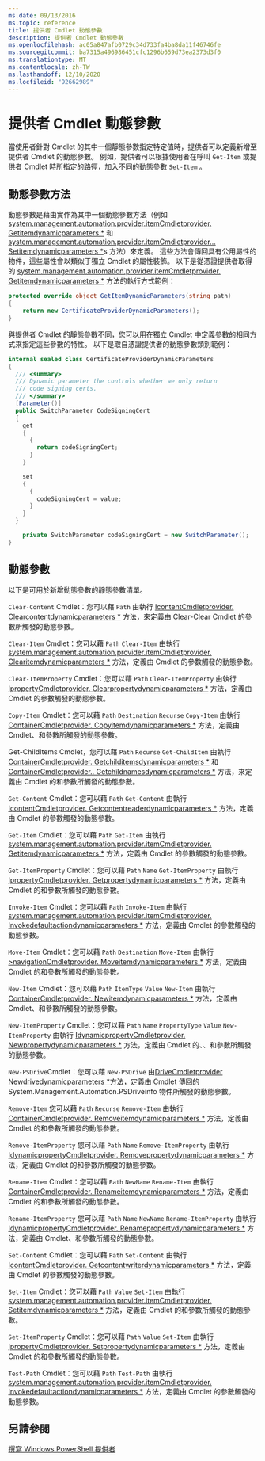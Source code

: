```yaml
---
ms.date: 09/13/2016
ms.topic: reference
title: 提供者 Cmdlet 動態參數
description: 提供者 Cmdlet 動態參數
ms.openlocfilehash: ac05a847afb0729c34d733fa4ba8da11f46746fe
ms.sourcegitcommit: ba7315a496986451cfc1296b659d73ea2373d3f0
ms.translationtype: MT
ms.contentlocale: zh-TW
ms.lasthandoff: 12/10/2020
ms.locfileid: "92662989"
---
```

# <a name="provider-cmdlet-dynamic-parameters"></a>提供者 Cmdlet 動態參數

當使用者針對 Cmdlet 的其中一個靜態參數指定特定值時，提供者可以定義新增至提供者 Cmdlet 的動態參數。 例如，提供者可以根據使用者在呼叫 `Get-Item` 或提供者 Cmdlet 時所指定的路徑，加入不同的動態參數 `Set-Item` 。

## <a name="dynamic-parameter-methods"></a>動態參數方法

動態參數是藉由實作為其中一個動態參數方法（例如 [system.management.automation.provider.itemCmdletprovider. Getitemdynamicparameters *](/dotnet/api/System.Management.Automation.Provider.ItemCmdletProvider.GetItemDynamicParameters) 和 [system.management.automation.provider.itemCmdletprovider... Setitemdynamicparameters *](/dotnet/api/System.Management.Automation.Provider.ItemCmdletProvider.SetItemDynamicParameters)s 方法）來定義。 這些方法會傳回具有公用屬性的物件，這些屬性會以類似于獨立 Cmdlet 的屬性裝飾。 以下是從憑證提供者取得的 [system.management.automation.provider.itemCmdletprovider. Getitemdynamicparameters *](/dotnet/api/System.Management.Automation.Provider.ItemCmdletProvider.GetItemDynamicParameters) 方法的執行方式範例：

```csharp
protected override object GetItemDynamicParameters(string path)
{
    return new CertificateProviderDynamicParameters();
}
```

與提供者 Cmdlet 的靜態參數不同，您可以用在獨立 Cmdlet 中定義參數的相同方式來指定這些參數的特性。 以下是取自憑證提供者的動態參數類別範例：

```csharp
internal sealed class CertificateProviderDynamicParameters
{
  /// <summary>
  /// Dynamic parameter the controls whether we only return
  /// code signing certs.
  /// </summary>
  [Parameter()]
  public SwitchParameter CodeSigningCert
  {
    get
    {
      {
        return codeSigningCert;
      }
    }

    set
    {
      {
        codeSigningCert = value;
      }
    }
  }

    private SwitchParameter codeSigningCert = new SwitchParameter();
}
```

## <a name="dynamic-parameters"></a>動態參數

以下是可用於新增動態參數的靜態參數清單。

`Clear-Content` Cmdlet：您可以藉 `Path` 由執行 [IcontentCmdletprovider. Clearcontentdynamicparameters *](/dotnet/api/System.Management.Automation.Provider.IContentCmdletProvider.ClearContentDynamicParameters) 方法，來定義由 Clear-Clear Cmdlet 的參數所觸發的動態參數。

`Clear-Item` Cmdlet：您可以藉 `Path` `Clear-Item` 由執行 [system.management.automation.provider.itemCmdletprovider. Clearitemdynamicparameters *](/dotnet/api/System.Management.Automation.Provider.ItemCmdletProvider.ClearItemDynamicParameters) 方法，定義由 Cmdlet 的參數觸發的動態參數。

`Clear-ItemProperty` Cmdlet：您可以藉 `Path` `Clear-ItemProperty` 由執行 [IpropertyCmdletprovider. Clearpropertydynamicparameters *](/dotnet/api/System.Management.Automation.Provider.IPropertyCmdletProvider.ClearPropertyDynamicParameters) 方法，定義由 Cmdlet 的參數觸發的動態參數。

`Copy-Item` Cmdlet：您可以藉 `Path` `Destination` `Recurse` `Copy-Item` 由執行 [ContainerCmdletprovider. Copyitemdynamicparameters *](/dotnet/api/System.Management.Automation.Provider.ContainerCmdletProvider.CopyItemDynamicParameters) 方法，定義由 Cmdlet、和參數所觸發的動態參數。

Get-ChildItems Cmdlet，您可以藉 `Path` `Recurse` `Get-ChildItem` 由執行 [ContainerCmdletprovider. Getchilditemsdynamicparameters *](/dotnet/api/System.Management.Automation.Provider.ContainerCmdletProvider.GetChildItemsDynamicParameters) 和 [ContainerCmdletprovider.. Getchildnamesdynamicparameters *](/dotnet/api/System.Management.Automation.Provider.ContainerCmdletProvider.GetChildNamesDynamicParameters) 方法，來定義由 Cmdlet 的和參數所觸發的動態參數。

`Get-Content` Cmdlet：您可以藉 `Path` `Get-Content` 由執行 [IcontentCmdletprovider. Getcontentreaderdynamicparameters *](/dotnet/api/System.Management.Automation.Provider.IContentCmdletProvider.GetContentReaderDynamicParameters) 方法，定義由 Cmdlet 的參數觸發的動態參數。

`Get-Item` Cmdlet：您可以藉 `Path` `Get-Item` 由執行 [system.management.automation.provider.itemCmdletprovider. Getitemdynamicparameters *](/dotnet/api/System.Management.Automation.Provider.ItemCmdletProvider.GetItemDynamicParameters) 方法，定義由 Cmdlet 的參數觸發的動態參數。

`Get-ItemProperty` Cmdlet：您可以藉 `Path` `Name` `Get-ItemProperty` 由執行 [IpropertyCmdletprovider. Getpropertydynamicparameters *](/dotnet/api/System.Management.Automation.Provider.IPropertyCmdletProvider.GetPropertyDynamicParameters) 方法，定義由 Cmdlet 的和參數所觸發的動態參數。

`Invoke-Item` Cmdlet：您可以藉 `Path` `Invoke-Item` 由執行 [system.management.automation.provider.itemCmdletprovider. Invokedefaultactiondynamicparameters *](/dotnet/api/System.Management.Automation.Provider.ItemCmdletProvider.InvokeDefaultActionDynamicParameters) 方法，定義由 Cmdlet 的參數觸發的動態參數。

`Move-Item` Cmdlet：您可以藉 `Path` `Destination` `Move-Item` 由執行 [>navigationCmdletprovider. Moveitemdynamicparameters *](/dotnet/api/System.Management.Automation.Provider.NavigationCmdletProvider.MoveItemDynamicParameters) 方法，定義由 Cmdlet 的和參數所觸發的動態參數。

`New-Item` Cmdlet：您可以藉 `Path` `ItemType` `Value` `New-Item` 由執行 [ContainerCmdletprovider. Newitemdynamicparameters *](/dotnet/api/System.Management.Automation.Provider.ContainerCmdletProvider.NewItemDynamicParameters) 方法，定義由 Cmdlet、和參數所觸發的動態參數。

`New-ItemProperty` Cmdlet：您可以藉 `Path` `Name` `PropertyType` `Value` `New-ItemProperty` 由執行 [IdynamicpropertyCmdletprovider. Newpropertydynamicparameters *](/dotnet/api/System.Management.Automation.Provider.IDynamicPropertyCmdletProvider.NewPropertyDynamicParameters) 方法，定義由 Cmdlet 的、、和參數所觸發的動態參數。

`New-PSDrive`Cmdlet：您可以藉[](/dotnet/api/System.Management.Automation.PSDriveInfo) `New-PSDrive` 由[DriveCmdletprovider Newdrivedynamicparameters *](/dotnet/api/System.Management.Automation.Provider.DriveCmdletProvider.NewDriveDynamicParameters)方法，定義由 Cmdlet 傳回的System.Management.Automation.PSDriveinfo 物件所觸發的動態參數。

`Remove-Item` 您可以藉 `Path` `Recurse` `Remove-Item` 由執行 [ContainerCmdletprovider. Removeitemdynamicparameters *](/dotnet/api/System.Management.Automation.Provider.ContainerCmdletProvider.RemoveItemDynamicParameters) 方法，定義由 Cmdlet 的和參數所觸發的動態參數。

`Remove-ItemProperty` 您可以藉 `Path` `Name` `Remove-ItemProperty` 由執行 [IdynamicpropertyCmdletprovider. Removepropertydynamicparameters *](/dotnet/api/System.Management.Automation.Provider.IDynamicPropertyCmdletProvider.RemovePropertyDynamicParameters) 方法，定義由 Cmdlet 的和參數所觸發的動態參數。

`Rename-Item` Cmdlet：您可以藉 `Path` `NewName` `Rename-Item` 由執行 [ContainerCmdletprovider. Renameitemdynamicparameters *](/dotnet/api/System.Management.Automation.Provider.ContainerCmdletProvider.RenameItemDynamicParameters) 方法，定義由 Cmdlet 的和參數所觸發的動態參數。

`Rename-ItemProperty` 您可以藉 `Path` `Name` `NewName` `Rename-ItemProperty` 由執行 [IdynamicpropertyCmdletprovider. Renamepropertydynamicparameters *](/dotnet/api/System.Management.Automation.Provider.IDynamicPropertyCmdletProvider.RenamePropertyDynamicParameters) 方法，定義由 Cmdlet、和參數所觸發的動態參數。

`Set-Content` Cmdlet：您可以藉 `Path` `Set-Content` 由執行 [IcontentCmdletprovider. Getcontentwriterdynamicparameters *](/dotnet/api/System.Management.Automation.Provider.IContentCmdletProvider.GetContentWriterDynamicParameters) 方法，定義由 Cmdlet 的參數觸發的動態參數。

`Set-Item` Cmdlet：您可以藉 `Path` `Value` `Set-Item` 由執行 [system.management.automation.provider.itemCmdletprovider. Setitemdynamicparameters *](/dotnet/api/System.Management.Automation.Provider.ItemCmdletProvider.SetItemDynamicParameters) 方法，定義由 Cmdlet 的和參數所觸發的動態參數。

`Set-ItemProperty` Cmdlet：您可以藉 `Path` `Value` `Set-Item` 由執行 [IpropertyCmdletprovider. Setpropertydynamicparameters *](/dotnet/api/System.Management.Automation.Provider.IPropertyCmdletProvider.SetPropertyDynamicParameters) 方法，定義由 Cmdlet 的和參數所觸發的動態參數。

`Test-Path` Cmdlet：您可以藉 `Path` `Test-Path` 由執行 [system.management.automation.provider.itemCmdletprovider. Invokedefaultactiondynamicparameters *](/dotnet/api/System.Management.Automation.Provider.ItemCmdletProvider.InvokeDefaultActionDynamicParameters) 方法，定義由 Cmdlet 的參數觸發的動態參數。

## <a name="see-also"></a>另請參閱

[撰寫 Windows PowerShell 提供者](./writing-a-windows-powershell-provider.md)
